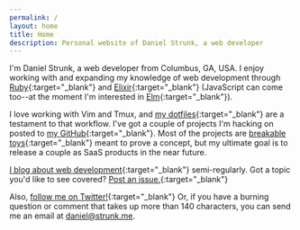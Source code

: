 ```yaml
---
permalink: /
layout: home
title: Home
description: Personal website of Daniel Strunk, a web developer
---
```


I'm Daniel Strunk, a web developer from Columbus, GA, USA. I enjoy working with
and expanding my knowledge of web development through
[Ruby][ruby]{:target="_blank"} and [Elixir][elixir]{:target="_blank"}
(JavaScript can come too--at the moment I'm interested in [Elm][elm]{:target="_blank"}).

I love working with Vim and Tmux, and [my dotfiles][dotfiles]{:target="_blank"}
are a testament to that workflow. I've got a couple of projects I'm hacking on
posted to [my GitHub][github]{:target="_blank"}. Most of the projects are
[breakable toys][apprenticeship-patterns]{:target="_blank"} meant to prove a
concept, but my ultimate goal is to release a couple as SaaS products in the
near future.

[I blog about web development][til]{:target="_blank"} semi-regularly. Got a
topic you'd like to see covered? [Post an issue.][til-issues]{:target="_blank"}

Also, [follow me on Twitter!][twitter]{:target="_blank"} Or, if you have a
burning question or comment that takes up more than 140 characters, you can send
me an email at [daniel@strunk.me].

[ruby]: http://ruby-lang.org
[elixir]: http://elixir-lang.org
[elm]: http://elm-lang.org
[dotfiles]: http://github.com/dstrunk/dotfiles
[github]: http://github.com/dstrunk
[apprenticeship-patterns]: http://chimera.labs.oreilly.com/books/1234000001813/ch05.html
[til]: http://danielstrunk.me/blog
[til-issues]: https://github.com/dstrunk/dstrunk.github.io/issues
[twitter]: http://twitter.com/dstrunk
[daniel@strunk.me]: mailto:daniel@strunk.me
